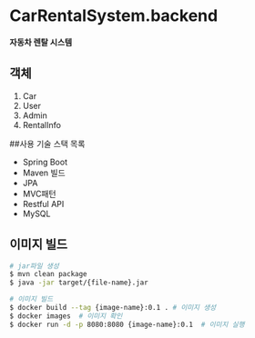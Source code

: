 # CarRentalSystem.backend
**자동차 렌탈 시스템**
## 객체
1. Car
2. User
3. Admin
4. RentalInfo

##사용 기술 스택 목록
* Spring Boot
* Maven 빌드
* JPA
* MVC패턴 
* Restful API
* MySQL

## 이미지 빌드
```bash
# jar파일 생성
$ mvn clean package
$ java -jar target/{file-name}.jar

# 이미지 빌드
$ docker build --tag {image-name}:0.1 . # 이미지 생성
$ docker images  # 이미지 확인
$ docker run -d -p 8080:8080 {image-name}:0.1  # 이미지 실행
```
